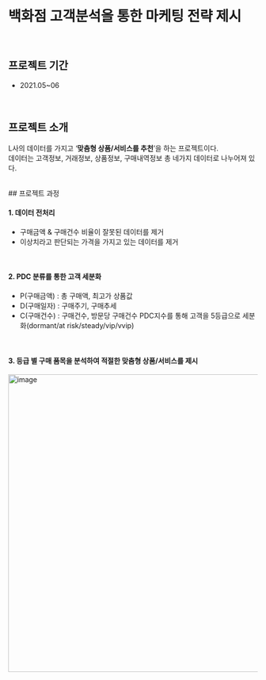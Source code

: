 # 백화점 고객분석을 통한 마케팅 전략 제시

<br/>

## 프로젝트 기간
- 2021.05~06

<br/>

## 프로젝트 소개
 L사의 데이터를 가지고 ‘**맞춤형 상품/서비스를 추천**’을 하는 프로젝트이다.<br/> 데이터는 고객정보, 거래정보, 상품정보, 구매내역정보 총 네가지 데이터로 나누어져 있다.
 
<br/>
## 프로젝트 과정

#### 1. 데이터 전처리
- 구매금액 & 구매건수 비율이 잘못된 데이터를 제거
- 이상치라고 판단되는 가격을 가지고 있는 데이터를 제거

<br/>

#### 2. PDC 분류를 통한 고객 세분화
- P(구매금액) : 총 구매액, 최고가 상품값
- D(구매일자) : 구매주기, 구매추세
- C(구매건수) : 구매건수, 방문당 구매건수
 PDC지수를 통해 고객을 5등급으로 세분화(dormant/at risk/steady/vip/vvip)
 
 <br/>
 
 #### 3. 등급 별 구매 품목을 분석하여 적절한 맞춤형 상품/서비스를 제시

<img width="601" alt="image" src="https://user-images.githubusercontent.com/87609200/215305876-39ad4389-72e4-49f9-b0d4-b241bcf40789.png">
